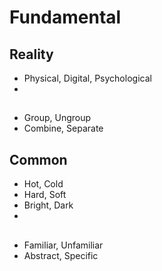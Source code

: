 # Fundamental

## Reality

* Physical, Digital, Psychological
*

##

* Group, Ungroup
* Combine, Separate

## Common

* Hot, Cold
* Hard, Soft
* Bright, Dark
*

##

* Familiar, Unfamiliar
* Abstract, Specific
